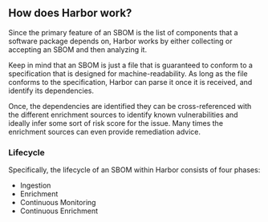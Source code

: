 ## How does Harbor work?

Since the primary feature of an SBOM is the list of components that a software package depends 
on, Harbor works by either collecting or accepting an SBOM and then analyzing it. 

Keep in mind that an SBOM is just a file that is guaranteed to conform to a specification that is 
designed for machine-readability. As long as the file conforms to the specification, Harbor can 
parse it once it is received, and identify its dependencies. 

Once, the dependencies are identified they can be cross-referenced with the different enrichment 
sources to identify known vulnerabilities and ideally infer some sort of risk score for the issue.
Many times the enrichment sources can even provide remediation advice.

### Lifecycle

Specifically, the lifecycle of an SBOM within Harbor consists of four phases:

- Ingestion
- Enrichment
- Continuous Monitoring
- Continuous Enrichment
